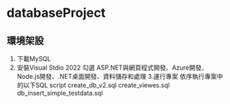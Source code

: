 # databaseProject
## 環境架設
1. 下載MySQL
2. 安裝Visual Stdio 2022
   勾選 ASP.NET與網頁程式開發、Azure開發、Node.js開發、.NET桌面開發、資料儲存和處理
3.運行專案
  依序執行專案中的以下SQL script
  create_db_v2.sql
  create_viewes.sql
  db_insert_simple_testdata.sql
